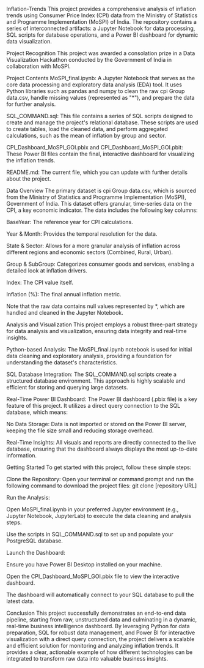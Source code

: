 Inflation-Trends
This project provides a comprehensive analysis of inflation trends using Consumer Price Index (CPI) data from the Ministry of Statistics and Programme Implementation (MoSPI) of India. The repository contains a series of interconnected artifacts: a Jupyter Notebook for data processing, SQL scripts for database operations, and a Power BI dashboard for dynamic data visualization.

Project Recognition
This project was awarded a consolation prize in a Data Visualization Hackathon conducted by the Government of India in collaboration with MoSPI.

Project Contents
MoSPI_final.ipynb: A Jupyter Notebook that serves as the core data processing and exploratory data analysis (EDA) tool. It uses Python libraries such as pandas and numpy to clean the raw cpi Group data.csv, handle missing values (represented as "*"), and prepare the data for further analysis.

SQL_COMMAND.sql: This file contains a series of SQL scripts designed to create and manage the project's relational database. These scripts are used to create tables, load the cleaned data, and perform aggregated calculations, such as the mean of inflation by group and sector.

CPI_Dashboard_MoSPI_GOI.pbix and CPI_Dashboard_MoSPI_GOI.pbit: These Power BI files contain the final, interactive dashboard for visualizing the inflation trends.

README.md: The current file, which you can update with further details about the project.

Data Overview
The primary dataset is cpi Group data.csv, which is sourced from the Ministry of Statistics and Programme Implementation (MoSPI), Government of India. This dataset offers granular, time-series data on the CPI, a key economic indicator. The data includes the following key columns:

BaseYear: The reference year for CPI calculations.

Year & Month: Provides the temporal resolution for the data.

State & Sector: Allows for a more granular analysis of inflation across different regions and economic sectors (Combined, Rural, Urban).

Group & SubGroup: Categorizes consumer goods and services, enabling a detailed look at inflation drivers.

Index: The CPI value itself.

Inflation (%): The final annual inflation metric.

Note that the raw data contains null values represented by *, which are handled and cleaned in the Jupyter Notebook.

Analysis and Visualization
This project employs a robust three-part strategy for data analysis and visualization, ensuring data integrity and real-time insights.

Python-based Analysis: The MoSPI_final.ipynb notebook is used for initial data cleaning and exploratory analysis, providing a foundation for understanding the dataset's characteristics.

SQL Database Integration: The SQL_COMMAND.sql scripts create a structured database environment. This approach is highly scalable and efficient for storing and querying large datasets.

Real-Time Power BI Dashboard: The Power BI dashboard (.pbix file) is a key feature of this project. It utilizes a direct query connection to the SQL database, which means:

No Data Storage: Data is not imported or stored on the Power BI server, keeping the file size small and reducing storage overhead.

Real-Time Insights: All visuals and reports are directly connected to the live database, ensuring that the dashboard always displays the most up-to-date information.

Getting Started
To get started with this project, follow these simple steps:

Clone the Repository:
Open your terminal or command prompt and run the following command to download the project files:
git clone [repository URL]

Run the Analysis:

Open MoSPI_final.ipynb in your preferred Jupyter environment (e.g., Jupyter Notebook, JupyterLab) to execute the data cleaning and analysis steps.

Use the scripts in SQL_COMMAND.sql to set up and populate your PostgreSQL database.

Launch the Dashboard:

Ensure you have Power BI Desktop installed on your machine.

Open the CPI_Dashboard_MoSPI_GOI.pbix file to view the interactive dashboard.

The dashboard will automatically connect to your SQL database to pull the latest data.

Conclusion
This project successfully demonstrates an end-to-end data pipeline, starting from raw, unstructured data and culminating in a dynamic, real-time business intelligence dashboard. By leveraging Python for data preparation, SQL for robust data management, and Power BI for interactive visualization with a direct query connection, the project delivers a scalable and efficient solution for monitoring and analyzing inflation trends. It provides a clear, actionable example of how different technologies can be integrated to transform raw data into valuable business insights.
